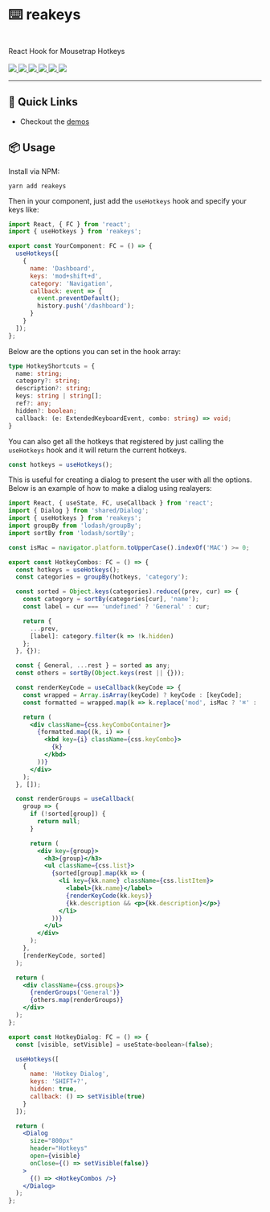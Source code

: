 <p align="center">
  <h1>⌨️ reakeys</h1>
  <br />
  React Hook for Mousetrap Hotkeys
  <br /><br />
  <a href="https://github.com/reaviz/reakeys/workflows/build/">
    <img src="https://github.com/reaviz/reakeys/workflows/build/badge.svg?branch=master" />
  </a>
  <a href="https://npm.im/reakeys">
    <img src="https://img.shields.io/npm/v/reakeys.svg" />
  </a>
  <a href="https://npm.im/reakeys">
    <img src="https://badgen.net/npm/dw/reakeys" />
  </a>
  <a href="https://github.com/realayers/reakeys/blob/master/LICENSE">
    <img src="https://badgen.now.sh/badge/license/apache2" />
  </a>
  <a href="https://bundlephobia.com/result?p=reakeys">
    <img src="https://badgen.net/bundlephobia/minzip/reakeys">
  </a>
  <a href="https://discord.gg/Jt4YBq5e">
    <img src="https://img.shields.io/discord/773948315037073409?label=discord">
  </a>
</p>

---

## 🚀 Quick Links

- Checkout the [demos](https://chromatic.com/library?appId=5f6c9043bb0f530022c5df01&branch=master)

## 📦 Usage

Install via NPM:

```
yarn add reakeys
```

Then in your component, just add the `useHotkeys` hook
and specify your keys like:

```js
import React, { FC } from 'react';
import { useHotkeys } from 'reakeys';

export const YourComponent: FC = () => {
  useHotkeys([
    {
      name: 'Dashboard',
      keys: 'mod+shift+d',
      category: 'Navigation',
      callback: event => {
        event.preventDefault();
        history.push('/dashboard');
      }
    }
  ]);
};
```

Below are the options you can set in the hook array:

```ts
type HotkeyShortcuts = {
  name: string;
  category?: string;
  description?: string;
  keys: string | string[];
  ref?: any;
  hidden?: boolean;
  callback: (e: ExtendedKeyboardEvent, combo: string) => void;
}
```

You can also get all the hotkeys that registered by just calling
the `useHotkeys` hook and it will return the current hotkeys.

```ts
const hotkeys = useHotkeys();
```

This is useful for creating a dialog to present the user
with all the options. Below is an example of how to make
a dialog using realayers:

```jsx
import React, { useState, FC, useCallback } from 'react';
import { Dialog } from 'shared/Dialog';
import { useHotkeys } from 'reakeys';
import groupBy from 'lodash/groupBy';
import sortBy from 'lodash/sortBy';

const isMac = navigator.platform.toUpperCase().indexOf('MAC') >= 0;

export const HotkeyCombos: FC = () => {
  const hotkeys = useHotkeys();
  const categories = groupBy(hotkeys, 'category');

  const sorted = Object.keys(categories).reduce((prev, cur) => {
    const category = sortBy(categories[cur], 'name');
    const label = cur === 'undefined' ? 'General' : cur;

    return {
      ...prev,
      [label]: category.filter(k => !k.hidden)
    };
  }, {});

  const { General, ...rest } = sorted as any;
  const others = sortBy(Object.keys(rest || {}));

  const renderKeyCode = useCallback(keyCode => {
    const wrapped = Array.isArray(keyCode) ? keyCode : [keyCode];
    const formatted = wrapped.map(k => k.replace('mod', isMac ? '⌘' : 'CTRL'));

    return (
      <div className={css.keyComboContainer}>
        {formatted.map((k, i) => (
          <kbd key={i} className={css.keyCombo}>
            {k}
          </kbd>
        ))}
      </div>
    );
  }, []);

  const renderGroups = useCallback(
    group => {
      if (!sorted[group]) {
        return null;
      }

      return (
        <div key={group}>
          <h3>{group}</h3>
          <ul className={css.list}>
            {sorted[group].map(kk => (
              <li key={kk.name} className={css.listItem}>
                <label>{kk.name}</label>
                {renderKeyCode(kk.keys)}
                {kk.description && <p>{kk.description}</p>}
              </li>
            ))}
          </ul>
        </div>
      );
    },
    [renderKeyCode, sorted]
  );

  return (
    <div className={css.groups}>
      {renderGroups('General')}
      {others.map(renderGroups)}
    </div>
  );
};

export const HotkeyDialog: FC = () => {
  const [visible, setVisible] = useState<boolean>(false);

  useHotkeys([
    {
      name: 'Hotkey Dialog',
      keys: 'SHIFT+?',
      hidden: true,
      callback: () => setVisible(true)
    }
  ]);

  return (
    <Dialog
      size="800px"
      header="Hotkeys"
      open={visible}
      onClose={() => setVisible(false)}
    >
      {() => <HotkeyCombos />}
    </Dialog>
  );
};
```
